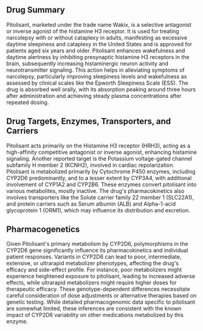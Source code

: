 ## Drug Summary
Pitolisant, marketed under the trade name Wakix, is a selective antagonist or inverse agonist of the histamine H3 receptor. It is used for treating narcolepsy with or without cataplexy in adults, manifesting as excessive daytime sleepiness and cataplexy in the United States and is approved for patients aged six years and older. Pitolisant enhances wakefulness and daytime alertness by inhibiting presynaptic histamine H3 receptors in the brain, subsequently increasing histaminergic neuron activity and neurotransmitter signaling. This action helps in alleviating symptoms of narcolepsy, particularly improving sleepiness levels and wakefulness as assessed by clinical scales like the Epworth Sleepiness Scale (ESS). The drug is absorbed well orally, with its absorption peaking around three hours after administration and achieving steady plasma concentrations after repeated dosing.

## Drug Targets, Enzymes, Transporters, and Carriers
Pitolisant acts primarily on the Histamine H3 receptor (HRH3), acting as a high-affinity competitive antagonist or inverse agonist, enhancing histamine signaling. Another reported target is the Potassium voltage-gated channel subfamily H member 2 (KCNH2), involved in cardiac repolarization. Pitolisant is metabolized primarily by Cytochrome P450 enzymes, including CYP2D6 predominantly, and to a lesser extent by CYP3A4, with additional involvement of CYP1A2 and CYP2B6. These enzymes convert pitolisant into various metabolites, mostly inactive. The drug's pharmacokinetics also involves transporters like the Solute carrier family 22 member 1 (SLC22A1), and protein carriers such as Serum albumin (ALB) and Alpha-1-acid glycoprotein 1 (ORM1), which may influence its distribution and excretion.

## Pharmacogenetics
Given Pitolisant's primary metabolism by CYP2D6, polymorphisms in the CYP2D6 gene significantly influence its pharmacokinetics and individual patient responses. Variants in CYP2D6 can lead to poor, intermediate, extensive, or ultrarapid metabolizer phenotypes, affecting the drug's efficacy and side-effect profile. For instance, poor metabolizers might experience heightened exposure to pitolisant, leading to increased adverse effects, while ultrarapid metabolizers might require higher doses for therapeutic efficacy. These genotype-dependent differences necessitate careful consideration of dose adjustments or alternative therapies based on genetic testing. While detailed pharmacogenomic data specific to pitolisant are somewhat limited, these inferences are consistent with the known impact of CYP2D6 variability on other medications metabolized by this enzyme.